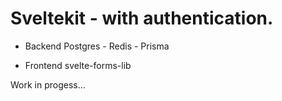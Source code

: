 # Sveltekit - with authentication.

- Backend
Postgres - Redis - Prisma 

- Frontend
svelte-forms-lib

Work in progess...

